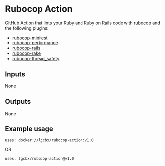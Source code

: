 # Rubocop Action

GitHub Action that lints your Ruby and Ruby on Rails code with [rubocop](https://github.com/rubocop-hq/rubocop) and the following plugins:

* [rubocop-minitest](https://github.com/rubocop-hq/rubocop-minitest)
* [rubocop-performance](https://github.com/rubocop-hq/rubocop-performance)
* [rubocop-rails](https://github.com/rubocop-hq/rubocop-rails)
* [rubocop-rake](https://github.com/rubocop-hq/rubocop-rake)
* [rubocop-thread_safety](https://github.com/covermymeds/rubocop-thread_safety)

## Inputs

None

## Outputs

None

## Example usage

```
uses: docker://lgcbx/rubocop-action:v1.0
```

OR

```
uses: lgcbx/rubocop-action@v1.0
```

